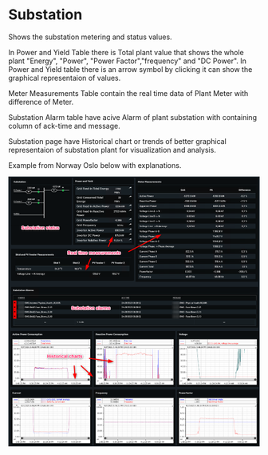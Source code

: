 # Substation

Shows the substation metering and status values.

In Power and Yield Table there is Total plant value that shows the whole plant "Energy", "Power", "Power Factor","frequency" and "DC Power". In Power and Yield table there is an arrow symbol by clicking it can show the graphical representaion of values.

Meter Measurements Table contain the real time data of Plant Meter with difference of Meter.

Substation Alarm table have acive Alarm of plant substation with containing column of ack-time and message.

Substation page have Historical chart or trends of better graphical representaion of substation plant for visualization and analysis. 

Example from Norway Oslo below with explanations.

![Substation](../images/substation.png)